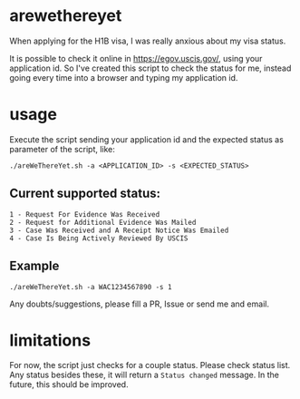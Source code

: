 # arewethereyet

When applying for the H1B visa, I was really anxious about my visa status.

It is possible to check it online in https://egov.uscis.gov/, using your application id. So I've created this script to check the status for me, instead going every time into a browser and typing my application id.

# usage
Execute the script sending your application id and the expected status as parameter of the script, like:

```
./areWeThereYet.sh -a <APPLICATION_ID> -s <EXPECTED_STATUS>
```

## Current supported status:
```
1 - Request For Evidence Was Received
2 - Request for Additional Evidence Was Mailed 
3 - Case Was Received and A Receipt Notice Was Emailed
4 - Case Is Being Actively Reviewed By USCIS
```
## Example
```
./areWeThereYet.sh -a WAC1234567890 -s 1
```

Any doubts/suggestions, please fill a PR, Issue or send me and email.

# limitations

For now, the script just checks for a couple status. Please check status list. Any status besides these, it will return a `Status changed` message. In the future, this should be improved. 
